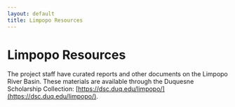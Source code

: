 ```yaml
---
layout: default
title: Limpopo Resources
---
```

# Limpopo Resources  
The project staff have curated reports and other documents on the Limpopo River Basin.  These materials are available through the Duquesne Scholarship Collection: [https://dsc.duq.edu/limpopo/](https://dsc.duq.edu/limpopo/).